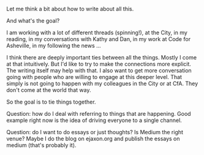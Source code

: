 Let me think a bit about how to write about all this.

And what's the goal?

I am working with a lot of different threads (spinning!), at the City, in my reading, in my conversations with Kathy and Dan, in my work at Code for Asheville, in my following the news ... 

I think there are deeply important ties between all the things. Mostly I come at that intuitively. But I'd like to try to make the connections more explicit. The writing itself may help with that. I also want to get more conversation going with people who are willing to engage at this deeper level. That simply is not going to happen with my colleagues in the City or at CfA. They don't come at the world that way.

So the goal is to tie things together.

Question: how do I deal with referring to things that are happening. Good example right now is the idea of driving everyone to a single channel.

Question: do I want to do essays or just thoughts? Is Medium the right venue? Maybe I do the blog on ejaxon.org and publish the essays on medium (that's probably it).
